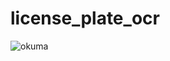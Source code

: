 # license_plate_ocr
![okuma](https://user-images.githubusercontent.com/46287166/140655845-41067fe9-8109-44bb-a168-2dd9aaefd351.PNG)
